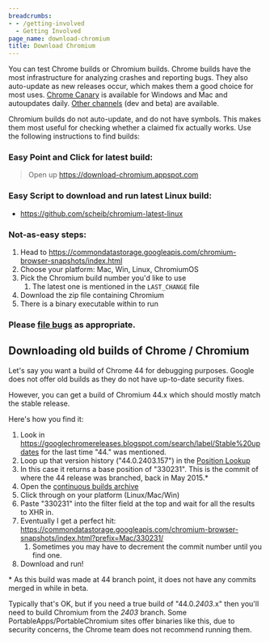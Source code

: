 ```yaml
---
breadcrumbs:
- - /getting-involved
  - Getting Involved
page_name: download-chromium
title: Download Chromium
---
```


You can test Chrome builds or Chromium builds. Chrome builds have the most
infrastructure for analyzing crashes and reporting bugs. They also auto-update
as new releases occur, which makes them a good choice for most uses. [Chrome
Canary](https://tools.google.com/dlpage/chromesxs) is available for Windows and
Mac and autoupdates daily. [Other channels](/getting-involved/dev-channel/) (dev
and beta) are available.

Chromium builds do not auto-update, and do not have symbols. This makes them
most useful for checking whether a claimed fix actually works. Use the following
instructions to find builds:

### Easy Point and Click for latest build:

> Open up <https://download-chromium.appspot.com>

### Easy Script to download and run latest Linux build:

*   <https://github.com/scheib/chromium-latest-linux>

### Not-as-easy steps:

1.  Head to
            <https://commondatastorage.googleapis.com/chromium-browser-snapshots/index.html>
2.  Choose your platform: Mac, Win, Linux, ChromiumOS
3.  Pick the Chromium build number you'd like to use
    1.  The latest one is mentioned in the `LAST_CHANGE` file
4.  Download the zip file containing Chromium
5.  There is a binary executable within to run

### Please [file bugs](https://crbug.com/new) as appropriate.

## Downloading old builds of Chrome / Chromium

Let's say you want a build of Chrome 44 for debugging purposes. Google does not
offer old builds as they do not have up-to-date security fixes.

However, you can get a build of Chromium 44.x which should mostly match the
stable release.

Here's how you find it:

1.  Look in
            <https://googlechromereleases.blogspot.com/search/label/Stable%20updates>
            for the last time "44." was mentioned.
2.  Loop up that version history ("44.0.2403.157") in the [Position
            Lookup](https://omahaproxy.appspot.com/)
3.  In this case it returns a base position of "330231". This is the
            commit of where the 44 release was branched, back in May 2015.\*
4.  Open the [continuous builds
            archive](https://commondatastorage.googleapis.com/chromium-browser-snapshots/index.html)
5.  Click through on your platform (Linux/Mac/Win)
6.  Paste "330231" into the filter field at the top and wait for all the
            results to XHR in.
7.  Eventually I get a perfect hit:
            <https://commondatastorage.googleapis.com/chromium-browser-snapshots/index.html?prefix=Mac/330231/>
    1.  Sometimes you may have to decrement the commit number until you
                find one.
8.  Download and run!

\* As this build was made at 44 branch point, it does not have any commits
merged in while in beta.

Typically that's OK, but if you need a true build of "44.0.*2403*.x" then you'll
need to build Chromium from the *2403* branch. Some
PortableApps/PortableChromium sites offer binaries like this, due to security
concerns, the Chrome team does not recommend running them.

